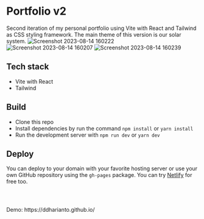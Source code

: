 # Portfolio v2
Second iteration of my personal portfolio using Vite with React and Tailwind as CSS styling framework. The main theme of this version is our solar system.
![Screenshot 2023-08-14 160222](https://github.com/ddharianto/ddharianto.github.io/assets/75973478/9c5ffd17-1b04-4994-9e92-ab6a9ac860b4)
![Screenshot 2023-08-14 160207](https://github.com/ddharianto/ddharianto.github.io/assets/75973478/3fcb4c09-1ecb-4bba-a483-5f9e654c6eb8)
![Screenshot 2023-08-14 160239](https://github.com/ddharianto/ddharianto.github.io/assets/75973478/3dd88e3a-389a-4bfd-bf82-3d6efb965e56)

## Tech stack
- Vite with React
- Tailwind

## Build
- Clone this repo
- Install dependencies by run the command `npm install` or `yarn install`
- Run the development server with `npm run dev` or `yarn dev`

## Deploy
You can deploy to your domain with your favorite hosting server or use your own GitHub repository using the `gh-pages` package. You can try [Netlify](https://www.netlify.com/pricing/) for free too.

# 

<br>
Demo: https://ddharianto.github.io/
